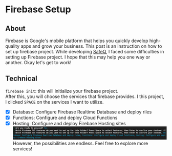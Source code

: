 # Firebase Setup
## About
Firebase is Google's mobile platform that helps you quickly develop high-quality apps and grow your business.
This post is an instruction on how to set up firebase project.
While developing [SafeQ](https://github.com/ltn18/), I faced some difficulties in setting up Firebase project.
I hope that this may help you one way or another. Okay let's get to work!

## Technical
`firebase init`: this will initialize your firebase project.\
After this, you will choose the services that firebase provides. I this project, I clicked `SPACE` on 
the services I want to utilize.
- [x] Database: Configure Firebase Realtime Database and deploy riles
- [x] Functions: Configure and deploy Cloud Functions
- [x] Hosting: Configure and deploy Firebase Hosting sites
![image](/public/firebaseSetup/firebase-init.PNG)  
However, the possibilities are endless. Feel free to explore more services!